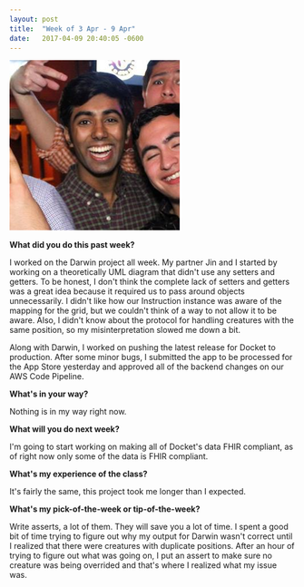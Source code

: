 ```yaml
---
layout: post
title:  "Week of 3 Apr - 9 Apr"
date:   2017-04-09 20:40:05 -0600
---
```

![](/me.jpg)

**What did you do this past week?**

I worked on the Darwin project all week. My partner Jin and I started by working on a theoretically UML diagram that didn't use any setters and getters. To be honest, I don't think the complete lack of setters and getters was a great idea because it required us to pass around objects unnecessarily. I didn't like how our Instruction instance was aware of the mapping for the grid, but we couldn't think of a way to not allow it to be aware. Also, I didn't know about the protocol for handling creatures with the same position, so my misinterpretation slowed me down a bit.

Along with Darwin, I worked on pushing the latest release for Docket to production. After some minor bugs, I submitted the app to be processed for the App Store yesterday and approved all of the backend changes on our AWS Code Pipeline.

**What's in your way?**

Nothing is in my way right now.

**What will you do next week?**

I'm going to start working on making all of Docket's data FHIR compliant, as of right now only some of the data is FHIR compliant.


**What's my experience of the class?**

It's fairly the same, this project took me longer than I expected.

**What's my pick-of-the-week or tip-of-the-week?**

Write asserts, a lot of them. They will save you a lot of time. I spent a good bit of time trying to figure out why my output for Darwin wasn't correct until I realized that there were creatures with duplicate positions. After an hour of trying to figure out what was going on, I put an assert to make sure no creature was being overrided and that's where I realized what my issue was.